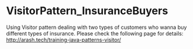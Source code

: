 # VisitorPattern_InsuranceBuyers
Using Visitor pattern dealing with two types of customers who wanna buy different types of insurance.
Please check the following page for details: http://arash.tech/training-java-patterns-visitor/
